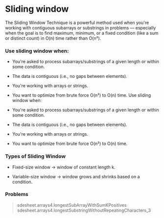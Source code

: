 # Sliding window


The Sliding Window Technique is a powerful method used when you're working with contiguous subarrays or substrings in problems — especially when the goal is to find maximum, minimum, or a fixed condition (like a sum or distinct count) in O(n) time rather than O(n²).


### Use sliding window when:

- You're asked to process subarrays/substrings of a given length or within some condition.

- The data is contiguous (i.e., no gaps between elements).

- You're working with arrays or strings.

- You want to optimize from brute force O(n²) to O(n) time. 
Use sliding window when:

- You're asked to process subarrays/substrings of a given length or within some condition.

- The data is contiguous (i.e., no gaps between elements).

- You're working with arrays or strings.

- You want to optimize from brute force O(n²) to O(n) time.


### Types of Sliding Window
- Fixed-size window → window of constant length k.

- Variable-size window → window grows and shrinks based on a condition.

### Problems
> sdesheet.arrays4.longestSubArrayWithSumKPositives
> sdesheet.arrays4.longestSubstringWithoutRepeatingCharacters_3